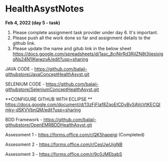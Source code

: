 # HealthAsystNotes
**Feb 4, 2022 (day 5 - task)**
1. Please complete assignment task provider under day 6. It's important. 
2. Please push all the work done so far and assignment details to the github link. 
3. Please update the name and gitub link in the below sheet
https://docs.google.com/spreadsheets/d/1asc_8cjNjrRd3RjIZN8t3jjesixjgqNs24N1IKwwzvA/edit?usp=sharing




JAVA CODE - https://github.com/balaji-githubstore/JavaConceptHealthAsyst.git

SELENIUM CODE - https://github.com/balaji-githubstore/SeleniumConceptHealthAsyst.git


**CONFIGURE GITHUB WITH ECLIPSE **
https://docs.google.com/document/d/13zFjFIaf8ZqoElCDvBySAVcVtKECQImky-dSKVVbnQM/edit?usp=sharing



BDD Framework - https://github.com/balaji-githubstore/OpenEMRBDDHealthAsyst.git




Assessment 1 - https://forms.office.com/r/QK5hapejgj (Completed)

Assessment 2 - https://forms.office.com/r/CesUwUjgNB

Assessment 3 - https://forms.office.com/r/9c0JMEbabS
